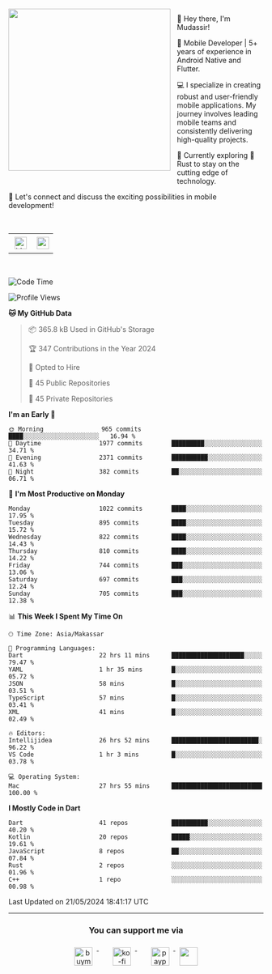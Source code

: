 <a href="https://lazycatlabs.com/" target="_blank">
<img 
  src="https://github-production-user-asset-6210df.s3.amazonaws.com/1531684/281783264-5b2e172d-feb8-40de-9846-a70379b758fb.png" 
  style="margin-top:20px;margin-right:13px;margin-bottom:20px"
  align="left" 
  height="320px"
/>
</a>
<br>
<p>
 👋 Hey there, I'm Mudassir!

🚀 Mobile Developer | 5+ years of experience in Android Native and Flutter.

💻 I specialize in creating robust and user-friendly mobile applications. My journey involves leading mobile teams and consistently delivering high-quality projects.

🌱 Currently exploring 🦀 Rust to stay on the cutting edge of technology.

🔗 Let's connect and discuss the exciting possibilities in mobile development!

<br>

<table style="border:none; border-collapse:collapse; cellspacing:0; cellpadding:0">
    <tr>
        <td>
           <a href="https://www.linkedin.com/in/lzyct/" target="_blank">
              <img src="https://github.com/ukieTux/ukieTux/blob/master/assets/linkedin.svg" alt="LinkedIn" style="vertical-align:top; margin:4px" height=24>
          </a>
        </td>
        <td>
           <a href = "https://www.upwork.com/freelancers/~01913209d41be922f1?viewMode=1">
              <img src="https://img.shields.io/badge/UpWork-6FDA44?logo=Upwork&logoColor=white" height=24/>
           </a>
        </td>
    </tr>
</table>

<br>

<!--START_SECTION:waka-->
![Code Time](http://img.shields.io/badge/Code%20Time-6%2C103%20hrs%2034%20mins-blue)

![Profile Views](http://img.shields.io/badge/Profile%20Views-1-blue)

**🐱 My GitHub Data** 

> 📦 365.8 kB Used in GitHub's Storage 
 > 
> 🏆 347 Contributions in the Year 2024
 > 
> 💼 Opted to Hire
 > 
> 📜 45 Public Repositories 
 > 
> 🔑 45 Private Repositories 
 > 
**I'm an Early 🐤** 

```text
🌞 Morning                965 commits         ████░░░░░░░░░░░░░░░░░░░░░   16.94 % 
🌆 Daytime                1977 commits        █████████░░░░░░░░░░░░░░░░   34.71 % 
🌃 Evening                2371 commits        ██████████░░░░░░░░░░░░░░░   41.63 % 
🌙 Night                  382 commits         ██░░░░░░░░░░░░░░░░░░░░░░░   06.71 % 
```
📅 **I'm Most Productive on Monday** 

```text
Monday                   1022 commits        ████░░░░░░░░░░░░░░░░░░░░░   17.95 % 
Tuesday                  895 commits         ████░░░░░░░░░░░░░░░░░░░░░   15.72 % 
Wednesday                822 commits         ████░░░░░░░░░░░░░░░░░░░░░   14.43 % 
Thursday                 810 commits         ████░░░░░░░░░░░░░░░░░░░░░   14.22 % 
Friday                   744 commits         ███░░░░░░░░░░░░░░░░░░░░░░   13.06 % 
Saturday                 697 commits         ███░░░░░░░░░░░░░░░░░░░░░░   12.24 % 
Sunday                   705 commits         ███░░░░░░░░░░░░░░░░░░░░░░   12.38 % 
```


📊 **This Week I Spent My Time On** 

```text
🕑︎ Time Zone: Asia/Makassar

💬 Programming Languages: 
Dart                     22 hrs 11 mins      ████████████████████░░░░░   79.47 % 
YAML                     1 hr 35 mins        █░░░░░░░░░░░░░░░░░░░░░░░░   05.72 % 
JSON                     58 mins             █░░░░░░░░░░░░░░░░░░░░░░░░   03.51 % 
TypeScript               57 mins             █░░░░░░░░░░░░░░░░░░░░░░░░   03.41 % 
XML                      41 mins             █░░░░░░░░░░░░░░░░░░░░░░░░   02.49 % 

🔥 Editors: 
Intellijidea             26 hrs 52 mins      ████████████████████████░   96.22 % 
VS Code                  1 hr 3 mins         █░░░░░░░░░░░░░░░░░░░░░░░░   03.78 % 

💻 Operating System: 
Mac                      27 hrs 55 mins      █████████████████████████   100.00 % 
```

**I Mostly Code in Dart** 

```text
Dart                     41 repos            ██████████░░░░░░░░░░░░░░░   40.20 % 
Kotlin                   20 repos            █████░░░░░░░░░░░░░░░░░░░░   19.61 % 
JavaScript               8 repos             ██░░░░░░░░░░░░░░░░░░░░░░░   07.84 % 
Rust                     2 repos             ░░░░░░░░░░░░░░░░░░░░░░░░░   01.96 % 
C++                      1 repo              ░░░░░░░░░░░░░░░░░░░░░░░░░   00.98 % 
```




 Last Updated on 21/05/2024 18:41:17 UTC
<!--END_SECTION:waka-->



---
<h3 align="center">You can support me via</h3>
<p align="center">
  <a href="https://www.buymeacoffee.com/Lzyct" target="_blank">
    <img src="https://www.buymeacoffee.com/assets/img/guidelines/download-assets-sm-2.svg" alt="buymeacoffe" style="vertical-align:top; margin:8px" height="36">
  </a>&nbsp;&nbsp;&nbsp;&nbsp;
   <a href="https://ko-fi.com/Lzyct" target="_blank">
    <img src="https://help.ko-fi.com/system/photos/3604/0095/9793/logo_circle.png" alt="ko-fi" style="vertical-align:top; margin:8px" height="36">
  </a>&nbsp;&nbsp;&nbsp;&nbsp;
  <a href="https://paypal.me/ukieTux" target="_blank">
    <img src="https://blog.zoom.us/wp-content/uploads/2019/08/paypal.png" alt="paypal" style="vertical-align:top; margin:8px" height="36">
  </a>
  <a href="https://saweria.co/Lzyct" target="_blank">
   <img src="https://1.bp.blogspot.com/-7OuHSxaNk6A/X92QPg8L9kI/AAAAAAAAG0E/lUzKf_uuVP8jCqvXpA7juh_l-TfK2jnbwCLcBGAsYHQ/s16000/SAWERIA.webp" style="vertical-align:top; margin:8px" height="36">
  </a>
</p>
<br><br>
